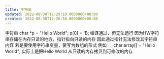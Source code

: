 ```yaml
---
title: 字符串
updated: 2022-08-08T12:29:10.0000000+08:00
created: 2022-08-08T12:26:50.0000000+08:00
---
```


字符串
char \*p = "Hello World";
p\[0\] = 'B;
编译通过，但无法运行
因为HW字符串存储在内存只读的地方，指针指向只读的内存
因此通过指针无法修改其字符串内容
若是要使用字符串变量，要写为数组的形式
例如 ： char array\[\] = "Hello World";
实际上是把Hello World 从只读的内存拷贝到可修改的内存
